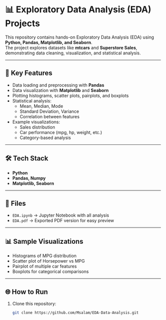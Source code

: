 # 📊 Exploratory Data Analysis (EDA) Projects

This repository contains hands-on Exploratory Data Analysis (EDA) using **Python, Pandas, Matplotlib, and Seaborn**.  
The project explores datasets like **mtcars** and **Superstore Sales**, demonstrating data cleaning, visualization, and statistical analysis.

---

## 🚀 Key Features
- Data loading and preprocessing with **Pandas**
- Data visualization with **Matplotlib** and **Seaborn**
- Plotting histograms, scatter plots, pairplots, and boxplots
- Statistical analysis:
  - Mean, Median, Mode
  - Standard Deviation, Variance
  - Correlation between features
- Example visualizations:
  - Sales distribution
  - Car performance (mpg, hp, weight, etc.)
  - Category-based analysis

---

## 🛠️ Tech Stack
- **Python**  
- **Pandas, Numpy**  
- **Matplotlib, Seaborn**

---

## 📂 Files
- `EDA.ipynb` → Jupyter Notebook with all analysis  
- `EDA.pdf` → Exported PDF version for easy preview  

---

## 📊 Sample Visualizations
- Histograms of MPG distribution  
- Scatter plot of Horsepower vs MPG  
- Pairplot of multiple car features  
- Boxplots for categorical comparisons  

---

## 🌐 How to Run
1. Clone this repository:
   ```bash
   git clone https://github.com/Msalam/EDA-Data-Analysis.git
